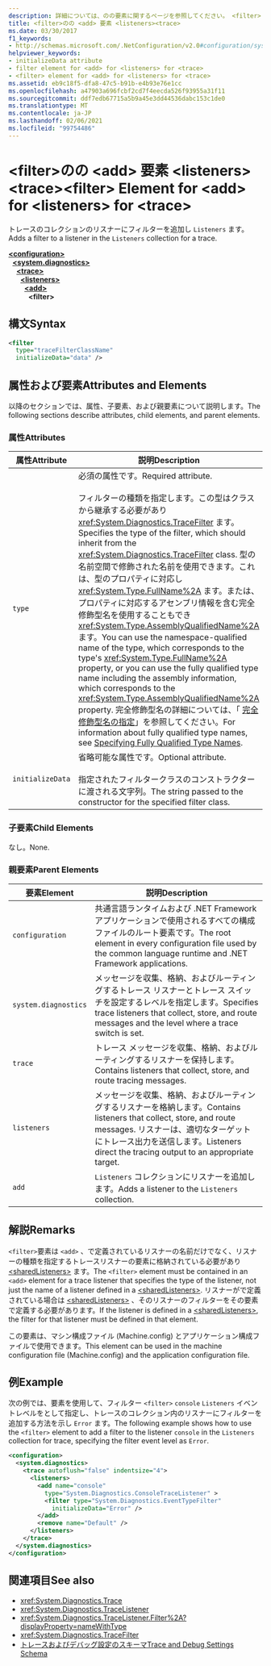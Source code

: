```yaml
---
description: 詳細については、のの要素に関するページを参照してください。 <filter> <add> <listeners><trace>
title: <filter>のの <add> 要素 <listeners><trace>
ms.date: 03/30/2017
f1_keywords:
- http://schemas.microsoft.com/.NetConfiguration/v2.0#configuration/system.diagnostics/trace/listeners/add/filter
helpviewer_keywords:
- initializeData attribute
- filter element for <add> for <listeners> for <trace>
- <filter> element for <add> for <listeners> for <trace>
ms.assetid: eb9c18f5-dfa8-47c5-b91b-e4b93e76e1cc
ms.openlocfilehash: a47903a696fcbf2cd7f4eecda526f93955a31f11
ms.sourcegitcommit: ddf7edb67715a5b9a45e3dd44536dabc153c1de0
ms.translationtype: MT
ms.contentlocale: ja-JP
ms.lasthandoff: 02/06/2021
ms.locfileid: "99754486"
---
```

# <a name="filter-element-for-add-for-listeners-for-trace"></a><span data-ttu-id="57e22-103">\<filter>のの \<add> 要素 \<listeners>\<trace></span><span class="sxs-lookup"><span data-stu-id="57e22-103">\<filter> Element for \<add> for \<listeners> for \<trace></span></span>

<span data-ttu-id="57e22-104">トレースのコレクションのリスナーにフィルターを追加し `Listeners` ます。</span><span class="sxs-lookup"><span data-stu-id="57e22-104">Adds a filter to a listener in the `Listeners` collection for a trace.</span></span>  

[**\<configuration>**](../configuration-element.md)\
&nbsp;&nbsp;[**\<system.diagnostics>**](system-diagnostics-element.md)\
&nbsp;&nbsp;&nbsp;&nbsp;[**\<trace>**](trace-element.md)\
&nbsp;&nbsp;&nbsp;&nbsp;&nbsp;&nbsp;[**\<listeners>**](listeners-element-for-trace.md)\
&nbsp;&nbsp;&nbsp;&nbsp;&nbsp;&nbsp;&nbsp;&nbsp;[**\<add>**](add-element-for-listeners-for-trace.md)\
&nbsp;&nbsp;&nbsp;&nbsp;&nbsp;&nbsp;&nbsp;&nbsp;&nbsp;&nbsp;**\<filter>**

## <a name="syntax"></a><span data-ttu-id="57e22-105">構文</span><span class="sxs-lookup"><span data-stu-id="57e22-105">Syntax</span></span>  
  
```xml  
<filter
  type="traceFilterClassName"
  initializeData="data" />  
```  
  
## <a name="attributes-and-elements"></a><span data-ttu-id="57e22-106">属性および要素</span><span class="sxs-lookup"><span data-stu-id="57e22-106">Attributes and Elements</span></span>  

 <span data-ttu-id="57e22-107">以降のセクションでは、属性、子要素、および親要素について説明します。</span><span class="sxs-lookup"><span data-stu-id="57e22-107">The following sections describe attributes, child elements, and parent elements.</span></span>  
  
### <a name="attributes"></a><span data-ttu-id="57e22-108">属性</span><span class="sxs-lookup"><span data-stu-id="57e22-108">Attributes</span></span>  
  
|<span data-ttu-id="57e22-109">属性</span><span class="sxs-lookup"><span data-stu-id="57e22-109">Attribute</span></span>|<span data-ttu-id="57e22-110">説明</span><span class="sxs-lookup"><span data-stu-id="57e22-110">Description</span></span>|  
|---------------|-----------------|  
|`type`|<span data-ttu-id="57e22-111">必須の属性です。</span><span class="sxs-lookup"><span data-stu-id="57e22-111">Required attribute.</span></span><br /><br /> <span data-ttu-id="57e22-112">フィルターの種類を指定します。この型はクラスから継承する必要があり <xref:System.Diagnostics.TraceFilter> ます。</span><span class="sxs-lookup"><span data-stu-id="57e22-112">Specifies the type of the filter, which should inherit from the <xref:System.Diagnostics.TraceFilter> class.</span></span> <span data-ttu-id="57e22-113">型の名前空間で修飾された名前を使用できます。これは、型のプロパティに対応し <xref:System.Type.FullName%2A> ます。または、プロパティに対応するアセンブリ情報を含む完全修飾型名を使用することもでき <xref:System.Type.AssemblyQualifiedName%2A> ます。</span><span class="sxs-lookup"><span data-stu-id="57e22-113">You can use the namespace-qualified name of the type, which corresponds to the type's <xref:System.Type.FullName%2A> property, or you can use the fully qualified type name including the assembly information, which corresponds to the <xref:System.Type.AssemblyQualifiedName%2A> property.</span></span> <span data-ttu-id="57e22-114">完全修飾型名の詳細については、「 [完全修飾型名の指定](../../../reflection-and-codedom/specifying-fully-qualified-type-names.md)」を参照してください。</span><span class="sxs-lookup"><span data-stu-id="57e22-114">For information about fully qualified type names, see [Specifying Fully Qualified Type Names](../../../reflection-and-codedom/specifying-fully-qualified-type-names.md).</span></span>|  
|`initializeData`|<span data-ttu-id="57e22-115">省略可能な属性です。</span><span class="sxs-lookup"><span data-stu-id="57e22-115">Optional attribute.</span></span><br /><br /> <span data-ttu-id="57e22-116">指定されたフィルタークラスのコンストラクターに渡される文字列。</span><span class="sxs-lookup"><span data-stu-id="57e22-116">The string passed to the constructor for the specified filter class.</span></span>|  
  
### <a name="child-elements"></a><span data-ttu-id="57e22-117">子要素</span><span class="sxs-lookup"><span data-stu-id="57e22-117">Child Elements</span></span>  

 <span data-ttu-id="57e22-118">なし。</span><span class="sxs-lookup"><span data-stu-id="57e22-118">None.</span></span>  
  
### <a name="parent-elements"></a><span data-ttu-id="57e22-119">親要素</span><span class="sxs-lookup"><span data-stu-id="57e22-119">Parent Elements</span></span>  
  
|<span data-ttu-id="57e22-120">要素</span><span class="sxs-lookup"><span data-stu-id="57e22-120">Element</span></span>|<span data-ttu-id="57e22-121">説明</span><span class="sxs-lookup"><span data-stu-id="57e22-121">Description</span></span>|  
|-------------|-----------------|  
|`configuration`|<span data-ttu-id="57e22-122">共通言語ランタイムおよび .NET Framework アプリケーションで使用されるすべての構成ファイルのルート要素です。</span><span class="sxs-lookup"><span data-stu-id="57e22-122">The root element in every configuration file used by the common language runtime and .NET Framework applications.</span></span>|  
|`system.diagnostics`|<span data-ttu-id="57e22-123">メッセージを収集、格納、およびルーティングするトレース リスナーとトレース スイッチを設定するレベルを指定します。</span><span class="sxs-lookup"><span data-stu-id="57e22-123">Specifies trace listeners that collect, store, and route messages and the level where a trace switch is set.</span></span>|  
|`trace`|<span data-ttu-id="57e22-124">トレース メッセージを収集、格納、およびルーティングするリスナーを保持します。</span><span class="sxs-lookup"><span data-stu-id="57e22-124">Contains listeners that collect, store, and route tracing messages.</span></span>|  
|`listeners`|<span data-ttu-id="57e22-125">メッセージを収集、格納、およびルーティングするリスナーを格納します。</span><span class="sxs-lookup"><span data-stu-id="57e22-125">Contains listeners that collect, store, and route messages.</span></span> <span data-ttu-id="57e22-126">リスナーは、適切なターゲットにトレース出力を送信します。</span><span class="sxs-lookup"><span data-stu-id="57e22-126">Listeners direct the tracing output to an appropriate target.</span></span>|  
|`add`|<span data-ttu-id="57e22-127">`Listeners` コレクションにリスナーを追加します。</span><span class="sxs-lookup"><span data-stu-id="57e22-127">Adds a listener to the `Listeners` collection.</span></span>|  
  
## <a name="remarks"></a><span data-ttu-id="57e22-128">解説</span><span class="sxs-lookup"><span data-stu-id="57e22-128">Remarks</span></span>  

 <span data-ttu-id="57e22-129">`<filter>`要素は `<add>` 、で定義されているリスナーの名前だけでなく、リスナーの種類を指定するトレースリスナーの要素に格納されている必要があり [\<sharedListeners>](sharedlisteners-element.md) ます。</span><span class="sxs-lookup"><span data-stu-id="57e22-129">The `<filter>` element must be contained in an `<add>` element for a trace listener that specifies the type of the listener, not just the name of a listener defined in a [\<sharedListeners>](sharedlisteners-element.md).</span></span> <span data-ttu-id="57e22-130">リスナーがで定義されている場合は [\<sharedListeners>](sharedlisteners-element.md) 、そのリスナーのフィルターをその要素で定義する必要があります。</span><span class="sxs-lookup"><span data-stu-id="57e22-130">If the listener is defined in a [\<sharedListeners>](sharedlisteners-element.md), the filter for that listener must be defined in that element.</span></span>  
  
 <span data-ttu-id="57e22-131">この要素は、マシン構成ファイル (Machine.config) とアプリケーション構成ファイルで使用できます。</span><span class="sxs-lookup"><span data-stu-id="57e22-131">This element can be used in the machine configuration file (Machine.config) and the application configuration file.</span></span>  
  
## <a name="example"></a><span data-ttu-id="57e22-132">例</span><span class="sxs-lookup"><span data-stu-id="57e22-132">Example</span></span>  

 <span data-ttu-id="57e22-133">次の例では、要素を使用して、フィルター `<filter>` `console` `Listeners` イベントレベルをとして指定し、トレースのコレクション内のリスナーにフィルターを追加する方法を示し `Error` ます。</span><span class="sxs-lookup"><span data-stu-id="57e22-133">The following example shows how to use the `<filter>` element to add a filter to the listener `console` in the `Listeners` collection for trace, specifying the filter event level as `Error`.</span></span>  
  
```xml  
<configuration>  
  <system.diagnostics>  
    <trace autoflush="false" indentsize="4">  
      <listeners>  
        <add name="console"
          type="System.Diagnostics.ConsoleTraceListener" >  
          <filter type="System.Diagnostics.EventTypeFilter"
            initializeData="Error" />  
        </add>  
        <remove name="Default" />  
      </listeners>  
    </trace>  
  </system.diagnostics>  
</configuration>  
```  
  
## <a name="see-also"></a><span data-ttu-id="57e22-134">関連項目</span><span class="sxs-lookup"><span data-stu-id="57e22-134">See also</span></span>

- <xref:System.Diagnostics.Trace>
- <xref:System.Diagnostics.TraceListener>
- <xref:System.Diagnostics.TraceListener.Filter%2A?displayProperty=nameWithType>
- <xref:System.Diagnostics.TraceFilter>
- [<span data-ttu-id="57e22-135">トレースおよびデバッグ設定のスキーマ</span><span class="sxs-lookup"><span data-stu-id="57e22-135">Trace and Debug Settings Schema</span></span>](index.md)
